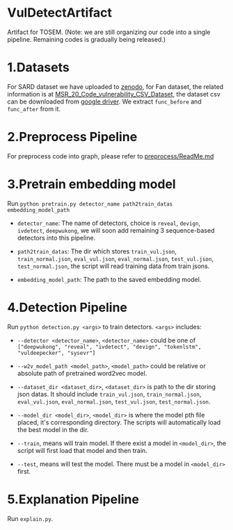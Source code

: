 # VulDetectArtifact
 Artifact for TOSEM. (Note: we are still organizing our code into a single pipeline. Remaining codes is gradually being released.) 


# 1.Datasets

For SARD dataset we have uploaded to [zenodo](https://zenodo.org/records/10088191), for Fan dataset, the related information is at [MSR_20_Code_vulnerability_CSV_Dataset](https://github.com/ZeoVan/MSR_20_Code_vulnerability_CSV_Dataset), the dataset csv can be downloaded from [google driver](https://drive.google.com/file/d/1-0VhnHBp9IGh90s2wCNjeCMuy70HPl8X/view?usp=sharing). We extract `func_before` and `func_after` from it.

# 2.Preprocess Pipeline

For preprocess code into graph, please refer to [preprocess/ReadMe.md](preprocess/ReadMe.md)

# 3.Pretrain embedding model

Run `python pretrain.py detector_name path2train_datas embedding_model_path`

- `detector_name`: The name of detectors, choice is `reveal`, `devign`, `ivdetect`, `deepwukong`, we will soon add remaining 3 sequence-based detectors into this pipeline.

- `path2train_datas`: The dir which stores `train_vul.json`, `train_normal.json`, `eval_vul.json`, `eval_normal.json`, `test_vul.json`, `test_normal.json`, the script will read training data from train jsons.

- `embedding_model_path`: The path to the saved embedding model.

# 4.Detection Pipeline

Run `python detection.py <args>` to train detectors. `<args>` includes:

- `--detector <detector_name>`, `<detector_name>` could be one of `["deepwukong", "reveal", "ivdetect", "devign", "tokenlstm", "vuldeepecker", "sysevr"]`

- `--w2v_model_path <model_path>`, `<model_path>` could be relative or absolute path of pretrained word2vec model.

- `--dataset_dir <dataset_dir>`, `<dataset_dir>` is path to the dir storing json datas. It should include `train_vul.json`, `train_normal.json`, `eval_vul.json`, `eval_normal.json`, `test_vul.json`, `test_normal.json`.

- `--model_dir <model_dir>`, `<model_dir>` is where the model pth file placed, it's corresponding directory. The scripts will automatically load the best model in the dir.

- `--train`, means will train model. If there exist a model in `<model_dir>`, the script will first load that model and then train.

- `--test`, means will test the model. There must be a model in `<model_dir>` first.

# 5.Explanation Pipeline

Run `explain.py`.